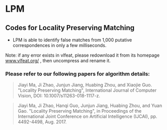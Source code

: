 # LPM

## Codes for Locality Preserving Matching

- LPM is able to identify false matches from 1,000 putative correspondences in only a few milliseconds.

Note: if any error exists in vlfeat, please redownload it from its homepage www.vlfeat.org/  ,  then uncompress and rename it.

### Please refer to our following papers for algorithm details:

> Jiayi Ma, Ji Zhao, Junjun Jiang, Huabing Zhou, and Xiaojie Guo. "Locality Preserving Matching", International Journal of Computer Vision, DOI: 10.1007/s11263-018-1117-z.

> Jiayi Ma, Ji Zhao, Hanqi Guo, Junjun Jiang, Huabing Zhou, and Yuan Gao. "Locality Preserving Matching", in Proceedings of the International Joint Conference on Artificial Intelligence (IJCAI), pp. 4492-4498, Aug. 2017.
